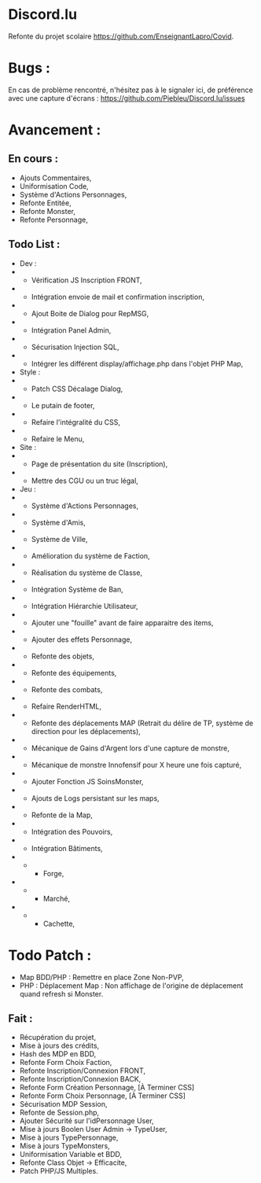 # Discord.lu
Refonte du projet scolaire https://github.com/EnseignantLapro/Covid.

# Bugs :
En cas de problème rencontré, n'hésitez pas à le signaler ici, de préférence avec une capture d'écrans : https://github.com/Piebleu/Discord.lu/issues

# Avancement :

## En cours :
- Ajouts Commentaires,
- Uniformisation Code,
- Système d'Actions Personnages,
- Refonte Entitée,
- Refonte Monster,
- Refonte Personnage,

## Todo List :
- Dev :
- - Vérification JS Inscription FRONT,
- - Intégration envoie de mail et confirmation inscription,
- - Ajout Boite de Dialog pour RepMSG,
- - Intégration Panel Admin,
- - Sécurisation Injection SQL,
- - Intégrer les différent display/affichage.php dans l'objet PHP Map,
- Style :
- - Patch CSS Décalage Dialog,
- - Le putain de footer,
- - Refaire l'intégralité du CSS,
- - Refaire le Menu,
- Site :
- - Page de présentation du site (Inscription),
- - Mettre des CGU ou un truc légal,
- Jeu :
- - Système d'Actions Personnages,
- - Système d'Amis,
- - Système de Ville,
- - Amélioration du système de Faction,
- - Réalisation du système de Classe,
- - Intégration Système de Ban,
- - Intégration Hiérarchie Utilisateur,
- - Ajouter une "fouille" avant de faire apparaitre des items,
- - Ajouter des effets Personnage,
- - Refonte des objets,
- - Refonte des équipements,
- - Refonte des combats,
- - Refaire RenderHTML,
- - Refonte des déplacements MAP (Retrait du délire de TP, système de direction pour les déplacements),
- - Mécanique de Gains d'Argent lors d'une capture de monstre,
- - Mécanique de monstre Innofensif pour X heure une fois capturé,
- - Ajouter Fonction JS SoinsMonster,
- - Ajouts de Logs persistant sur les maps,
- - Refonte de la Map,
- - Intégration des Pouvoirs,
- - Intégration Bâtiments,
- - - Forge,
- - - Marché,
- - - Cachette,


# Todo Patch :
- Map BDD/PHP : Remettre en place Zone Non-PVP,
- PHP : Déplacement Map : Non affichage de l'origine de déplacement quand refresh si Monster.

## Fait :
- Récupération du projet,
- Mise à jours des crédits,
- Hash des MDP en BDD,
- Refonte Form Choix Faction,
- Refonte Inscription/Connexion FRONT,
- Refonte Inscription/Connexion BACK,
- Refonte Form Création Personnage, [À Terminer CSS]
- Refonte Form Choix Personnage, [À Terminer CSS]
- Sécurisation MDP Session,
- Refonte de Session.php,
- Ajouter Sécurité sur l'idPersonnage User,
- Mise à jours Boolen User Admin -> TypeUser,
- Mise à jours TypePersonnage,
- Mise à jours TypeMonsters,
- Uniformisation Variable et BDD,
- Refonte Class Objet -> Efficacite,
- Patch PHP/JS Multiples.